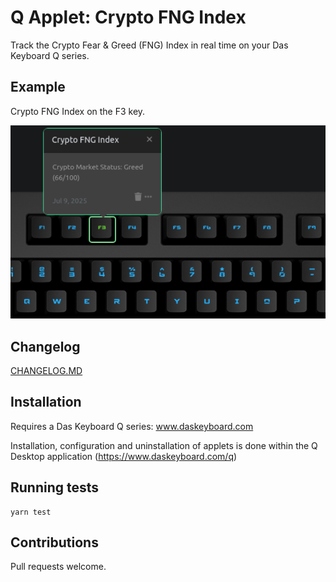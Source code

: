 # Q Applet: Crypto FNG Index

Track the Crypto Fear & Greed (FNG) Index in real time on your Das Keyboard Q series.

## Example

Crypto FNG Index on the F3 key.

![Crypto FNG Index on a Das Keyboard Q](assets/image.png "Q Crypto FNG Index")

## Changelog

[CHANGELOG.MD](CHANGELOG.md)

## Installation

Requires a Das Keyboard Q series: www.daskeyboard.com

Installation, configuration and uninstallation of applets is done within
the Q Desktop application (<https://www.daskeyboard.com/q>)

## Running tests

    yarn test

## Contributions

Pull requests welcome.
